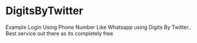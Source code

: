 # DigitsByTwitter
Example Login Using Phone Number Like Whatsapp  using Digits By Twitter.. Best service out there as its completely free
